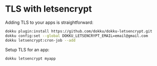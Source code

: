 # TLS with letsencrypt

Adding TLS to your apps is straightforward:

```bash
dokku plugin:install https://github.com/dokku/dokku-letsencrypt.git
dokku config:set --global DOKKU_LETSENCRYPT_EMAIL=email@gmail.com
dokku letsencrypt:cron-job --add
```

Setup TLS for an app:

```bash
dokku letsencrypt myapp
```
